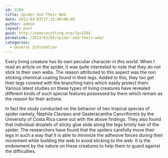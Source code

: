 ```yaml
---
id: 2284
title: Spider And Their Web
date: 2012-03-03T17:33:00+00:00
author: admin
layout: post
guid: http://nomorecutting.org/?p=2284
permalink: /2012/03/03/spider-and-their-web/
categories:
  - General Information
---
```

Every living creature has its own peculiar character in this world. When I read an article on the spider, it was quite interested to note that they do not stick to their own webs. The reason attributed to this aspect was the non sticking chemical coating found in their legs. Added to this, they too get their legs covered with the branching hairs which easily protect them. Various latest studies on these types of living creatures have revealed different kinds of such special features possessed by them which remain as the reason for their actions.

In fact the study conducted on the behavior of two tropical species of spider namely, Nephila Clavipes and Gasteracantha Cancriformis by the University of Costa Rica came out with the above findings. They also found that individual droplets of sticky glue slide along the legs bristly hair of the spider. The researchers have found that the spiders carefully move their legs in such a way that it is able to minimize the adhesive forces during their movement while building the web to avoid sticking to the web. It is the endowment by the nature on these creatures to help them to guard against the difficulties.